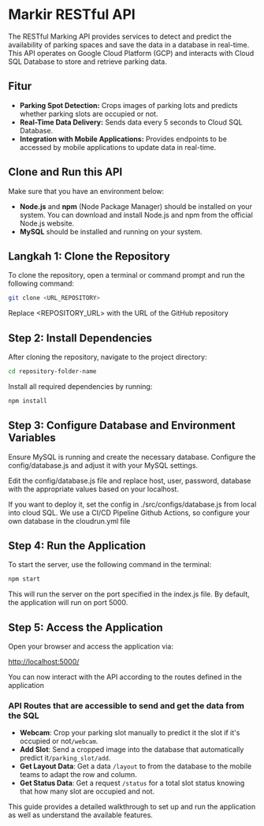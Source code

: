 # Markir RESTful API

The RESTful Marking API provides services to detect and predict the availability of parking spaces and save the data in a database in real-time. This API operates on Google Cloud Platform (GCP) and interacts with Cloud SQL Database to store and retrieve parking data.

## Fitur 

- **Parking Spot Detection:** Crops images of parking lots and predicts whether parking slots are occupied or not.
- **Real-Time Data Delivery:** Sends data every 5 seconds to Cloud SQL Database.
- **Integration with Mobile Applications:** Provides endpoints to be accessed by mobile applications to update data in real-time.

## Clone and Run this API

Make sure that you have an environment below:
- **Node.js** and **npm** (Node Package Manager) should be installed on your system. You can download and install Node.js and npm from the official Node.js website.
- **MySQL** should be installed and running on your system.

## Langkah 1: Clone the Repository
To clone the repository, open a terminal or command prompt and run the following command:

```bash
git clone <URL_REPOSITORY>
```

Replace <REPOSITORY_URL> with the URL of the GitHub repository

## Step 2: Install Dependencies
After cloning the repository, navigate to the project directory:

```bash
cd repository-folder-name
```

Install all required dependencies by running:

```bash
npm install
```

## Step 3: Configure Database and Environment Variables
Ensure MySQL is running and create the necessary database. Configure the config/database.js and adjust it with your MySQL settings.

Edit the config/database.js file and replace host, user, password, database with the appropriate values based on your localhost.

If you want to deploy it, set the config in ./src/configs/database.js from local into cloud SQL.
We use a CI/CD Pipeline Github Actions, so configure your own database in the cloudrun.yml file

## Step 4: Run the Application
To start the server, use the following command in the terminal:

```bash
npm start
```

This will run the server on the port specified in the index.js file. By default, the application will run on port 5000.

## Step 5: Access the Application
Open your browser and access the application via:

[http://localhost:5000/](http://localhost:5000/)

You can now interact with the API according to the routes defined in the application

### API Routes that are accessible to send and get the data from the SQL
- **Webcam**: Crop your parking slot manually to predict it the slot if it's occupied or not`/webcam`.
- **Add Slot**: Send a cropped image into the database that automatically predict it`/parking_slot/add`.
- **Get Layout Data**: Get a data `/layout` to from the database to the mobile teams to adapt the row and column.
- **Get Status Data**: Get a request `/status` for a total slot status knowing that how many slot are occupied and not.
  
This guide provides a detailed walkthrough to set up and run the application as well as understand the available features.
